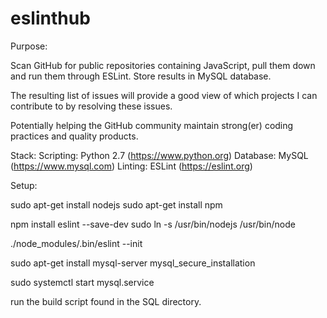 # eslinthub

Purpose:

Scan GitHub for public repositories containing JavaScript, pull them down and run them through ESLint. Store results in MySQL database. 

The resulting list of issues will provide a good view of which projects I can contribute to by resolving these issues.

Potentially helping the GitHub community maintain strong(er) coding practices and quality products.


Stack:
Scripting: Python 2.7 (https://www.python.org)
Database: MySQL (https://www.mysql.com)
Linting: ESLint (https://eslint.org)



Setup:

sudo apt-get install nodejs
sudo apt-get install npm

npm install eslint --save-dev
sudo ln -s /usr/bin/nodejs /usr/bin/node

./node_modules/.bin/eslint --init

sudo apt-get install mysql-server
mysql_secure_installation

sudo systemctl start mysql.service

run the build script found in the SQL directory.
